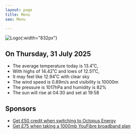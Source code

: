 ```yaml
---
layout: page
title: Menu
seo: Menu

---
```


![Logo](/images/logo.jpg){:width="832px"}

<!-- weather_marker starts -->
## On Thursday, 31 July 2025

- The average temperature today is 13.4˚C,
- With highs of 14.42˚C and lows of 12.51˚C,
- It may feel like 12.94˚C with clear sky
- The wind speed is 0.89m/s and visibility is 10000m
- The pressure is 1017hPa and humidity is 82%
- The sun will rise at 04:30 and set at 19:58

<!-- weather_marker ends -->

## Sponsors

- [Get £50 credit when switching to Octopus Energy](https://bit.ly/3oD1nnS)
- [Get £75 when taking a 1000mb YouFibre broadband plan](https://aklam.io/91zWhU?)
